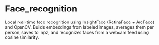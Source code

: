 # Face_recognition
Local real-time face recognition using InsightFace (RetinaFace + ArcFace) and OpenCV. Builds embeddings from labeled images, averages them per person, saves to .npz, and recognizes faces from a webcam feed using cosine similarity.
